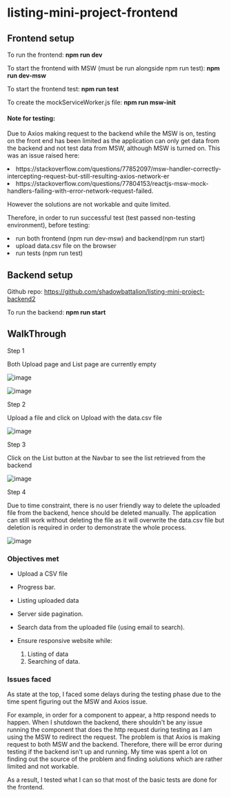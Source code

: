# listing-mini-project-frontend

## Frontend setup

To run the frontend: 
  <b>npm run dev</b>

To start the frontend with MSW (must be run alongside npm run test):
  <b>npm run dev-msw</b>

To start the frontend test:
 <b> npm run test</b>

To create the mockServiceWorker.js file:
 <b> npm run msw-init</b>

 #### Note for testing:

 <p>
   Due to Axios making request to the backend while the MSW is on, testing on the front end has been limited as the application can only get data from the backend and not test data from MSW, although MSW is turned on.
   This was an issue raised here: 
   <li>https://stackoverflow.com/questions/77852097/msw-handler-correctly-intercepting-request-but-still-resulting-axios-network-er</li>
   <li>https://stackoverflow.com/questions/77804153/reactjs-msw-mock-handlers-failing-with-error-network-request-failed.</li> 
   
 <p>However the solutions are not workable and quite limited.</p>
 <p>
   Therefore, in order to run successful test (test passed non-testing environment), before testing:
     <li>run both frontend (npm run dev-msw) and backend(npm run start)</li>
     <li>upload data.csv file on the browser</li>
     <li>run tests (npm run test) </li>
 </p>



## Backend setup
Github repo: https://github.com/shadowbattalion/listing-mini-project-backend2

To run the backend:
<b>npm run start</b>

## WalkThrough

<p>Step 1</p>
<p>Both Upload page and List page are currently empty</p>

![image](https://github.com/user-attachments/assets/3c191c57-be14-4253-a604-51b32db7dbe6)

![image](https://github.com/user-attachments/assets/cb04bcb1-2e0d-49d0-9929-2435d0b770be)

<p>Step 2</p>
<p>Upload a file and click on Upload with the data.csv file</p>

![image](https://github.com/user-attachments/assets/ddb6d60e-40fa-4d27-9e7b-449937d12238)

<p>Step 3</p>
<p>Click on the List button at the Navbar to see the list retrieved from the backend</p>

![image](https://github.com/user-attachments/assets/869e2365-9a22-451b-bba1-afc55901b813)

<p>Step 4</p>
<p>Due to time constraint, there is no user friendly way to delete the uploaded file from the backend, hence should be deleted manually. The application can still work without deleting the file as it will overwrite the data.csv file but deletion is required in order to demonstrate the whole process.</p>

![image](https://github.com/user-attachments/assets/d95b24fb-9598-45c6-b782-f66c7ec12013)


### Objectives met

- Upload a CSV file
- Progress bar.

- Listing uploaded data 
- Server side pagination.

- Search data from the uploaded file (using email to search). 
- Ensure responsive website while:
	1) Listing of data 
	2) Searching of data.




### Issues faced

<p>As state at the top, I faced some delays during the testing phase due to the time spent figuring out the MSW and Axios issue.</p>
<p>For example, in order for a component to appear, a http respond needs to happen. When I shutdown the backend, there shouldn't be any issue running the component that does the http request during testing as I am using the MSW to redirect the request. The problem is that Axios is making request to both MSW and the backend. Therefore, there will be error during testing if the backend isn't up and running. My time was spent a lot on finding out the source of the problem and finding solutions which are rather limited and not workable.</p>
<p>As a result, I tested what I can so that most of the basic tests are done for the frontend.</p>
